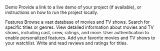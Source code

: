 Demo
Provide a link to a live demo of your project (if available), or instructions on how to run the project locally.

Features
Browse a vast database of movies and TV shows.
Search for specific titles or genres.
View detailed information about movies and TV shows, including cast, crew, ratings, and more.
User authentication to enable personalized features.
Add your favorite movies and TV shows to your watchlist.
Write and read reviews and ratings for titles.
